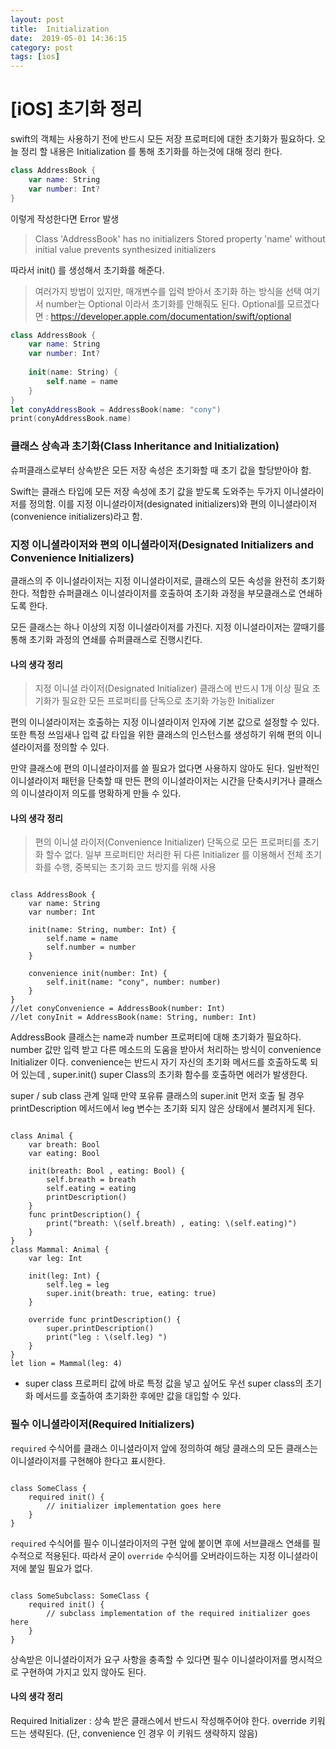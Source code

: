 ```yaml
---
layout: post
title:  Initialization
date:  2019-05-01 14:36:15
category: post
tags: [ios]
---
```


# [iOS] 초기화 정리

swift의 객체는 사용하기 전에 반드시 모든 저장 프로퍼티에 대한 초기화가 필요하다.
오늘 정리 할 내용은 Initialization 를 통해 초기화를 하는것에 대해 정리 한다.

```swift
class AddressBook {
    var name: String
    var number: Int?
}
```

이렇게 작성한다면 Error 발생
> Class 'AddressBook' has no initializers
Stored property 'name' without initial value prevents synthesized initializers

따라서 init() 를 생성해서  초기화를 해준다.
> 여러가지 방법이 있지만, 매개변수를 입력 받아서 초기화 하는 방식을 선택
> 여기서 number는 Optional 이라서 초기화를 안해줘도 된다.
> Optional를 모르겠다면 : https://developer.apple.com/documentation/swift/optional


```swift 
class AddressBook {
    var name: String
    var number: Int?
    
    init(name: String) {
        self.name = name
    }
}
let conyAddressBook = AddressBook(name: "cony")
print(conyAddressBook.name)
```

### 클래스 상속과 초기화(Class Inheritance and Initialization)

슈퍼클래스로부터 상속받은 모든 저장 속성은 초기화할 때 초기 값을 할당받아야 함.

Swift는 클래스 타입에 모든 저장 속성에 초기 값을 받도록 도와주는 두가지 이니셜라이저를 정의함. 이를 지정 이니셜라이저(designated initializers)와 편의 이니셜라이저(convenience initializers)라고 함.

### 지정 이니셜라이저와 편의 이니셜라이저(Designated Initializers and Convenience Initializers)

클래스의 주 이니셜라이저는 지정 이니셜라이저로, 클래스의 모든 속성을 완전히 초기화한다. 적합한 슈퍼클래스 이니셜라이저를 호출하여 초기화 과정을 부모클래스로 연쇄하도록 한다.

모든 클래스는 하나 이상의 지정 이니셜라이저를 가진다. 지정 이니셜라이저는 깔때기를 통해 초기화 과정의 연쇄를 슈퍼클래스로 진행시킨다.

#### 나의 생각 정리
>지정 이니셜 라이저(Designated Initializer) 클래스에 반드시 1개 이상 필요
초기화가 필요한 모든 프로퍼티를 단독으로 초기화 가능한 Initializer


편의 이니셜라이저는 호출하는 지정 이니셜라이저 인자에 기본 값으로 설정할 수 있다. 또한 특정 쓰임새나 입력 값 타입을 위한 클래스의 인스턴스를 생성하기 위해 편의 이니셜라이저를 정의할 수 있다.

만약 클래스에 편의 이니셜라이저를 쓸 필요가 없다면 사용하지 않아도 된다. 일반적인 이니셜라이저 패턴을 단축할 때 만든 편의 이니셜라이저는 시간을 단축시키거나 클래스의 이니셜라이저 의도를 명확하게 만들 수 있다.

#### 나의 생각 정리
>편의 이니셜 라이저(Convenience Initializer) 단독으로 모든 프로퍼티를 초기화 할수 없다. 일부 프로퍼티만 처리한 뒤 다른 Initializer 를 이용해서 전체 초기화를 수행, 중복되는 초기화 코드 방지를 위해 사용

<pre><code class="swift">
class AddressBook {
    var name: String
    var number: Int
    
    init(name: String, number: Int) {
        self.name = name
        self.number = number
    }
    
    convenience init(number: Int) {
        self.init(name: "cony", number: number)
    }
}
//let conyConvenience = AddressBook(number: Int)
//let conyInit = AddressBook(name: String, number: Int)
</code></pre>

AddressBook 클래스는 name과 number 프로퍼티에 대해 초기화가 필요하다. 
number 값만 입력 받고 다른 메소드의 도움을 받아서 처리하는 방식이 convenience Initializer 이다. 
convenience는 반드시 자기 자신의 초기화 메서드를 호출하도록 되어 있는데 , super.init() super Class의 초기화 함수를 호출하면 에러가 발생한다.


super / sub class 관계 일때 
만약 포유류 클래스의 super.init 먼저 호출 될 경우 printDescription 메서드에서 leg 변수는 초기화 되지 않은 상태에서 불려지게 된다.

<pre><code class="swift">
class Animal {
    var breath: Bool
    var eating: Bool
    
    init(breath: Bool , eating: Bool) {
        self.breath = breath
        self.eating = eating
        printDescription()
    }
    func printDescription() {
        print("breath: \(self.breath) , eating: \(self.eating)")
    }
}
class Mammal: Animal {
    var leg: Int
    
    init(leg: Int) {
        self.leg = leg
        super.init(breath: true, eating: true)
    }
    
    override func printDescription() {
        super.printDescription()
        print("leg : \(self.leg) ")
    }
}
let lion = Mammal(leg: 4)
</code></pre>

- super class 프로퍼티 값에 바로 특정 값을 넣고 싶어도 우선 super class의 초기화 메서드를 호출하여 초기화한 후에만 값을 대입할 수 있다.



### 필수 이니셜라이저(Required Initializers)

`required` 수식어를 클래스 이니셜라이저 앞에 정의하여 해당 클래스의 모든 클래스는 이니셜라이저를 구현해야 한다고 표시한다.

<pre><code class="swift">
class SomeClass {
    required init() {
        // initializer implementation goes here
    }
}
</code></pre>

`required` 수식어를 필수 이니셜라이저의 구현 앞에 붙이면 후에 서브클래스 연쇄를 필수적으로 적용된다. 따라서 굳이 `override` 수식어를 오버라이드하는 지정 이니셜라이저에 붙일 필요가 없다.

<pre><code class="swift">
class SomeSubclass: SomeClass {
    required init() {
        // subclass implementation of the required initializer goes here
    }
}
</code></pre>

상속받은 이니셜라이저가 요구 사항을 충족할 수 있다면 필수 이니셜라이저를 명시적으로 구현하여 가지고 있지 않아도 된다.

#### 나의 생각 정리
Required Initializer : 상속 받은 클래스에서 반드시 작성해주어야 한다.
override 키워드는 생략된다. (단, convenience 인 경우 이 키워드 생략하지 않음)
